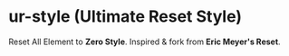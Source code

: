 # ur-style (Ultimate Reset Style)

Reset All Element to **Zero Style**. Inspired & fork from **Eric Meyer's Reset**.
